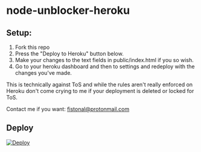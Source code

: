 # node-unblocker-heroku

## Setup:

1. Fork this repo
2. Press the "Deploy to Heroku" button below.
3. Make your changes to the text fields in public/index.html if you so wish.
4. Go to your heroku dashboard and then to settings and redeploy with the changes you've made.

This is technically against ToS and while the rules aren't really enforced on Heroku don't come crying to me if your deployment is deleted or locked for ToS.

Contact me if you want: fistonal@protonmail.com

## Deploy


[![Deploy](https://www.herokucdn.com/deploy/button.svg)](https://heroku.com/deploy)
